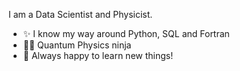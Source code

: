 I am a Data Scientist and Physicist.

- ✨ I know my way around Python, SQL and Fortran
- 🥷🏻 Quantum Physics ninja
- 🚀 Always happy to learn new things!
